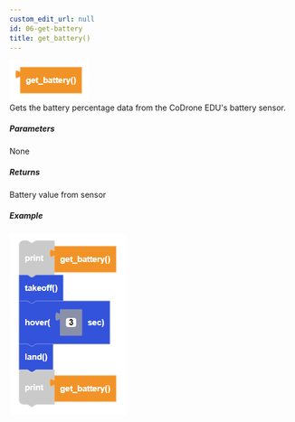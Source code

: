 ```yaml
---
custom_edit_url: null
id: 06-get-battery
title: get_battery()
---
```


![get battery block image](get_battery.PNG)<br />
Gets the battery percentage data from the CoDrone EDU's battery sensor.

##### Parameters

None

##### Returns

Battery value from sensor

##### Example

![get battery example](get_battery_example.PNG)
